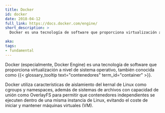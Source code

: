 ```yaml
---
title: Docker
id: docker
date: 2018-04-12
full_link: https://docs.docker.com/engine/
short_description: >
  Docker es una tecnología de software que proporciona virtualización a nivel de sistema operativo, también conocida como contenedores.

aka:
tags:
- fundamental
---
```

Docker (especialmente, Docker Engine) es una tecnología de software que proporciona virtualización a nivel de sistema operativo, también conocida como {{< glossary_tooltip text="contenedores" term_id="container" >}}.

<!--more-->

Docker utiliza características de aislamiento del kernal de Linux como cgroups y namespaces, además de sistemas de archivos con capacidad de unión como OverlayFS para permitir que contenedores independientes se ejecuten dentro de una misma instancia de Linux, evitando el coste de iniciar y mantener máquinas virtuales (VM).
